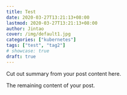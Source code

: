 ```yaml
---
title: Test
date: 2020-03-27T13:21:13+08:00
lastmod: 2020-03-27T13:21:13+08:00
author: Jintao
cover: /img/default1.jpg
categories: ["kubernetes"]
tags: ["test", "tag2"]
# showcase: true
draft: true
---
```


Cut out summary from your post content here.

<!--more-->

The remaining content of your post.
